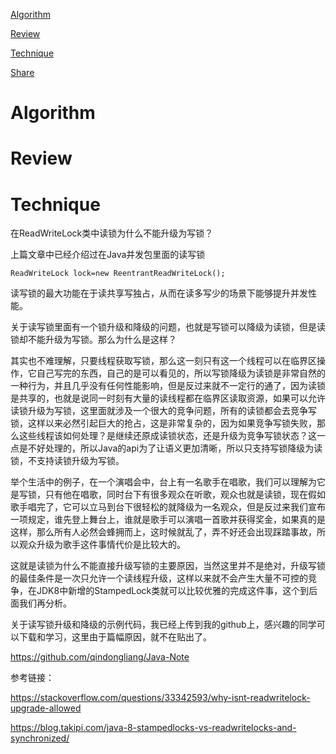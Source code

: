 
 [Algorithm](#algorithm)

 [Review](#review)

 [Technique](#technique)

 [Share](#share)


# Algorithm






# Review












# Technique

在ReadWriteLock类中读锁为什么不能升级为写锁？


上篇文章中已经介绍过在Java并发包里面的读写锁

```
ReadWriteLock lock=new ReentrantReadWriteLock();
```
读写锁的最大功能在于读共享写独占，从而在读多写少的场景下能够提升并发性能。

关于读写锁里面有一个锁升级和降级的问题，也就是写锁可以降级为读锁，但是读锁却不能升级为写锁。那么为什么是这样？

其实也不难理解，只要线程获取写锁，那么这一刻只有这一个线程可以在临界区操作，它自己写完的东西，自己的是可以看见的，所以写锁降级为读锁是非常自然的一种行为，并且几乎没有任何性能影响，但是反过来就不一定行的通了，因为读锁是共享的，也就是说同一时刻有大量的读线程都在临界区读取资源，如果可以允许读锁升级为写锁，这里面就涉及一个很大的竞争问题，所有的读锁都会去竞争写锁，这样以来必然引起巨大的抢占，这是非常复杂的，因为如果竞争写锁失败，那么这些线程该如何处理？是继续还原成读锁状态，还是升级为竞争写锁状态？这一点是不好处理的，所以Java的api为了让语义更加清晰，所以只支持写锁降级为读锁，不支持读锁升级为写锁。


举个生活中的例子，在一个演唱会中，台上有一名歌手在唱歌，我们可以理解为它是写锁，只有他在唱歌，同时台下有很多观众在听歌，观众也就是读锁，现在假如歌手唱完了，它可以立马到台下很轻松的就降级为一名观众，但是反过来我们宣布一项规定，谁先登上舞台上，谁就是歌手可以演唱一首歌并获得奖金，如果真的是这样，那么所有人必然会蜂拥而上，这时候就乱了，弄不好还会出现踩踏事故，所以观众升级为歌手这件事情代价是比较大的。


这就是读锁为什么不能直接升级写锁的主要原因，当然这里并不是绝对，升级写锁的最佳条件是一次只允许一个读线程升级，这样以来就不会产生大量不可控的竞争，在JDK8中新增的StampedLock类就可以比较优雅的完成这件事，这个到后面我们再分析。

关于读写锁升级和降级的示例代码，我已经上传到我的github上，感兴趣的同学可以下载和学习，这里由于篇幅原因，就不在贴出了。

https://github.com/qindongliang/Java-Note




参考链接：

https://stackoverflow.com/questions/33342593/why-isnt-readwritelock-upgrade-allowed

https://blog.takipi.com/java-8-stampedlocks-vs-readwritelocks-and-synchronized/

























































































